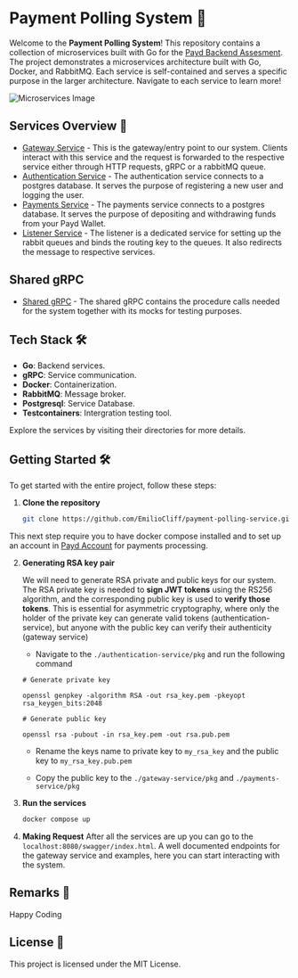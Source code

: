 # Payment Polling System 🚀

Welcome to the **Payment Polling System**! This repository contains a collection of microservices built with Go for the [Payd Backend Assesment](.https://github.com/getpayd-tech/backend-intern-assesment). The project demonstrates a microservices architecture built with Go, Docker, and RabbitMQ. Each service is self-contained and serves a specific purpose in the larger architecture. Navigate to each service to learn more!

![Microservices Image](Microservice.drawio.png)

## Services Overview 🧩

- [Gateway Service](./gateway-service/README.md) - This is the gateway/entry point to our system. Clients interact with this service and the request is forwarded to the respective service either through HTTP requests, gRPC or a rabbitMQ queue.
- [Authentication Service](./authentication-service/README.md) - The authentication service connects to a postgres database. It serves the purpose of registering a new user and logging the user.
- [Payments Service](./payments-service/README.md) - The payments service connects to a postgres database. It serves the purpose of depositing and withdrawing funds from your Payd Wallet.
- [Listener Service](./listener-service/README.md) - The listener is a dedicated service for setting up the rabbit queues and binds the routing key to the queues. It also redirects the message to respective services.

## Shared gRPC

- [Shared gRPC](./shared-grpc/README.md) - The shared gRPC contains the procedure calls needed for the system together with its mocks for testing purposes.

## Tech Stack 🛠️

- **Go**: Backend services.
- **gRPC**: Service communication.
- **Docker**: Containerization.
- **RabbitMQ**: Message broker.
- **Postgresql**: Service Database.
- **Testcontainers**: Intergration testing tool.

Explore the services by visiting their directories for more details.

## Getting Started 🛠️

To get started with the entire project, follow these steps:

1. **Clone the repository**

   ```bash
   git clone https://github.com/EmilioCliff/payment-polling-service.git
   ```

This next step require you to have docker compose installed and to set up an account in [Payd Account](.https://web.mypayd.app/login) for payments processing.

2. **Generating RSA key pair**

   We will need to generate RSA private and public keys for our system. The RSA private key is needed to **sign JWT tokens** using the RS256 algorithm, and the corresponding public key is used to **verify those tokens**. This is essential for asymmetric cryptography, where only the holder of the private key can generate valid tokens (authentication-service), but anyone with the public key can verify their authenticity (gateway service)

   - Navigate to the `./authentication-service/pkg` and run the following command

   ```
   # Generate private key

   openssl genpkey -algorithm RSA -out rsa_key.pem -pkeyopt rsa_keygen_bits:2048
   ```

   ```
   # Generate public key

   openssl rsa -pubout -in rsa_key.pem -out rsa.pub.pem
   ```

   - Rename the keys name to private key to `my_rsa_key` and the public key to `my_rsa_key.pub.pem`

   - Copy the public key to the `./gateway-service/pkg` and `./payments-service/pkg`

3. **Run the services**

   ```bash
   docker compose up
   ```

4. **Making Request**
   After all the services are up you can go to the `localhost:8080/swagger/index.html`. A well documented endpoints for the gateway service and examples, here you can start interacting with the system.

## Remarks 🤝

Happy Coding

## License 📝

This project is licensed under the MIT License.
